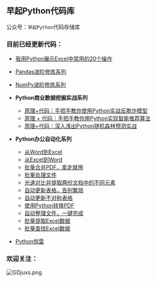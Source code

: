 ## 早起Python代码库
公众号：`早起Python`代码存储库

### 目前已经更新代码：
- [我用Python展示Excel中常用的20个操作](https://mp.weixin.qq.com/s/QuElbK6LhtgtmRXRiVMV5A)
- [Pandas进阶修炼系列](https://mp.weixin.qq.com/s/WvgOlFGK0FToobl9ws2oSQ)
- [NumPy进阶修炼系列](https://mp.weixin.qq.com/s/WvgOlFGK0FToobl9ws2oSQ)
- **Python商业数据挖掘实战系列**
	- 	[原理+代码｜手把手教你使用Python实战反欺诈模型](https://mp.weixin.qq.com/s?__biz=MzI1MTUyMjc1Mg==&mid=2247494979&idx=1&sn=82cbf8a9f3add7defc7d932a812dd178&chksm=e9f316ecde849ffa8cb0ee47a3b137935ebe8bf5c08f61189ad2cd9b9ffea04b53f07f969ffc&scene=158#rd)
	-  [原理 + 代码｜手把手教你用Python实现智能推荐算法](https://mp.weixin.qq.com/s?__biz=MzI1MTUyMjc1Mg==&mid=2247495533&idx=1&sn=9030c963e824feb0182cf3beb7157324&chksm=e9f314c2de849dd4cb2ba442e4e60b1f00ab857ec0449ac86c34794fcc88f0292d47f78e7ada&scene=21#wechat_redirect)
	-  [原理+代码｜深入浅出Python随机森林预测实战](https://mp.weixin.qq.com/s?__biz=MzI1MTUyMjc1Mg==&mid=2247496609&idx=1&sn=2f01891646ad3879c872e33bb1dac645&chksm=e9f3080ede8481182036815cde957d7f753e992b723f042c35ad3950c0c340884d682199dd52&token=1364950969&lang=zh_CN#rd)

- **Python办公自动化系列**
	- [从Word到Excel](https://mp.weixin.qq.com/s/Gry1gjz-ZmKyQOFoEnOm3g)
	-  [从Excel到Word](https://mp.weixin.qq.com/s/51KH4awSetELwValW-05QQ)
	-  [批量合并PDF，拿走就用](https://mp.weixin.qq.com/s/ZlgpWMKpex9Iu2o64r077A)
	-  [批量处理文件](一学就会)
	-  [光速对比并提取两份文档中的不同元素](https://mp.weixin.qq.com/s/QydLVggbU5nzheReZWLdkw)
	-  [自动更新表格，告别繁琐](https://mp.weixin.qq.com/s/NwGol4y8leOoISAyeSQ7WA)
	-  [自动更新不对称表格](https://mp.weixin.qq.com/s/0B9VBjf3fPNXJC9PwEVF9A)
	-  [使用Python转换PDF](https://mp.weixin.qq.com/s/eFDGHbu-TVG9_Wtoke-68g)
	-  [自动整理文件，一键完成](https://mp.weixin.qq.com/s/IKhI4nHUeaTE4KQUy36gDQ)
	-  [批量提取Excel数据](https://mp.weixin.qq.com/s/YYw5kYQT-ean8wtW2yUPwQ)
	-  [批量查找Excel数据](https://mp.weixin.qq.com/s/Wi_m8KuSlNBEi9LmZZrtqw)

- [Python惊雷](https://mp.weixin.qq.com/s/yFLSO7SIJF0OoJiMJLJwaA)


### 欢迎关注：

![GDjuxs.png](https://s1.ax1x.com/2020/04/05/GDjuxs.png)
